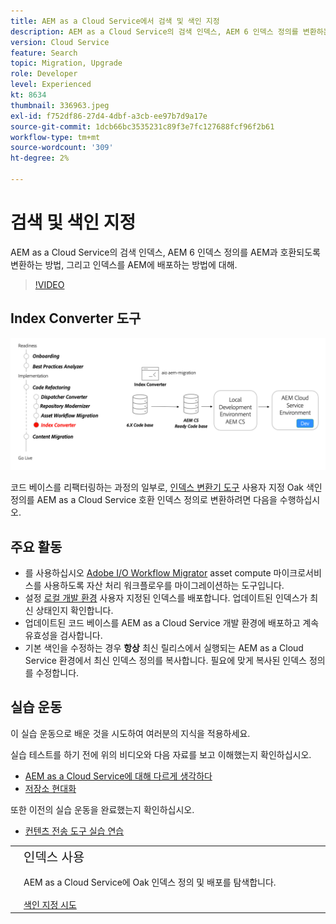 ```yaml
---
title: AEM as a Cloud Service에서 검색 및 색인 지정
description: AEM as a Cloud Service의 검색 인덱스, AEM 6 인덱스 정의를 변환하는 방법 및 인덱스를 배포하는 방법에 대해 알아봅니다.
version: Cloud Service
feature: Search
topic: Migration, Upgrade
role: Developer
level: Experienced
kt: 8634
thumbnail: 336963.jpeg
exl-id: f752df86-27d4-4dbf-a3cb-ee97b7d9a17e
source-git-commit: 1dcb66bc3535231c89f3e7fc127688fcf96f2b61
workflow-type: tm+mt
source-wordcount: '309'
ht-degree: 2%

---
```


# 검색 및 색인 지정

AEM as a Cloud Service의 검색 인덱스, AEM 6 인덱스 정의를 AEM과 호환되도록 변환하는 방법, 그리고 인덱스를 AEM에 배포하는 방법에 대해.

>[!VIDEO](https://video.tv.adobe.com/v/336963/?quality=12&learn=on)

## Index Converter 도구

![Index Converter 도구](./assets/index-converter.png)

코드 베이스를 리팩터링하는 과정의 일부로, [인덱스 변환기 도구](https://github.com/adobe/aio-cli-plugin-aem-cloud-service-migration#command-aio-aem-migrationindex-converter) 사용자 지정 Oak 색인 정의를 AEM as a Cloud Service 호환 인덱스 정의로 변환하려면 다음을 수행하십시오.

## 주요 활동

+ 를 사용하십시오 [Adobe I/O Workflow Migrator](https://github.com/adobe/aio-cli-plugin-aem-cloud-service-migration#command-aio-aem-migrationindex-converter) asset compute 마이크로서비스를 사용하도록 자산 처리 워크플로우를 마이그레이션하는 도구입니다.
+ 설정 [로컬 개발 환경](https://experienceleague.adobe.com/docs/experience-manager-learn/cloud-service/local-development-environment-set-up/overview.html) 사용자 지정된 인덱스를 배포합니다. 업데이트된 인덱스가 최신 상태인지 확인합니다.
+ 업데이트된 코드 베이스를 AEM as a Cloud Service 개발 환경에 배포하고 계속 유효성을 검사합니다.
+ 기본 색인을 수정하는 경우 **항상** 최신 릴리스에서 실행되는 AEM as a Cloud Service 환경에서 최신 인덱스 정의를 복사합니다. 필요에 맞게 복사된 인덱스 정의를 수정합니다.

## 실습 운동

이 실습 운동으로 배운 것을 시도하여 여러분의 지식을 적용하세요.

실습 테스트를 하기 전에 위의 비디오와 다음 자료를 보고 이해했는지 확인하십시오.

+ [AEM as a Cloud Service에 대해 다르게 생각하다](./introduction.md)
+ [저장소 현대화](./repository-modernization.md)

또한 이전의 실습 운동을 완료했는지 확인하십시오.

+ [컨텐츠 전송 도구 실습 연습](./content-migration/content-transfer-tool.md#hands-on-exercise)

<table style="border-width:0">
    <tr>
        <td style="width:150px">
            <a  rel="noreferrer"
                target="_blank"
                href="https://github.com/adobe/aem-cloud-engineering-video-series-exercises/tree/session7-indexes#cloud-acceleration-bootcamp---session-7-search-and-indexing"><img alt="실습 GitHub 리포지토리" src="./assets/github.png"/>
            </a>        
        </td>
        <td style="width:100%;margin-bottom:1rem;">
            <div style="font-size:1.25rem;font-weight:400;">인덱스 사용</div>
            <p style="margin:1rem 0">
                AEM as a Cloud Service에 Oak 인덱스 정의 및 배포를 탐색합니다.
            </p>
            <a  rel="noreferrer"
                target="_blank"
                href="https://github.com/adobe/aem-cloud-engineering-video-series-exercises/tree/session7-indexes#cloud-acceleration-bootcamp---session-7-search-and-indexing" class="spectrum-Button spectrum-Button--primary spectrum-Button--sizeM">
                <span class="spectrum-Button-label has-no-wrap has-text-weight-bold">색인 지정 시도</span>
            </a>
        </td>
    </tr>
</table>
